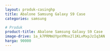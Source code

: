 ```yaml
---
layout: produk-casinghp
title: Abalone Samsung Galaxy S9 Case
categories: samsung

# Produk
product-title: Abalone Samsung Galaxy S9 Case
image-drive: 1a_k7PRMmUYpnYMnx2l1KLvMxpJzIq3AN
harga: 90000
---
```


